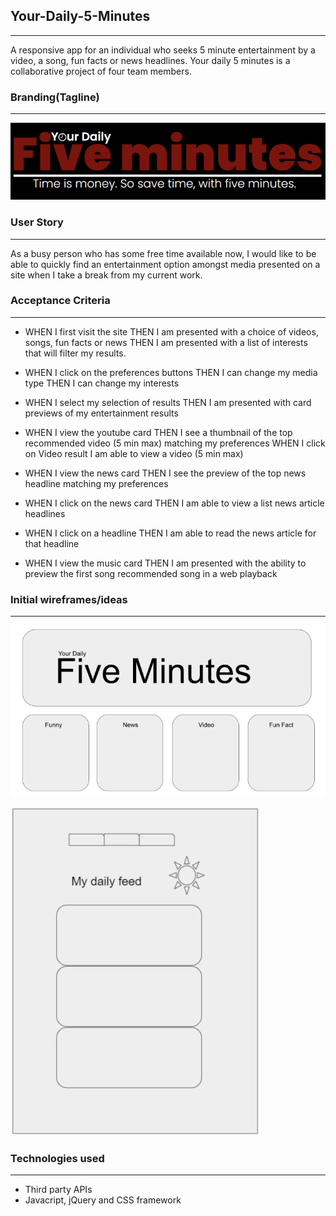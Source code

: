 ## Your-Daily-5-Minutes

---

A responsive app for an individual who seeks 5 minute entertainment by a video, a song, fun facts or news headlines. Your daily 5 minutes is a collaborative project of four team members.

### Branding(Tagline)

---

![the slogan for daily 5 minutes](./assets/img/slogan.png)

### User Story

---

As a busy person who has some free time available now, I would like to be able to quickly find an entertainment option amongst media presented on a site when I take a break from my current work.

### Acceptance Criteria

---

- WHEN I first visit the site
  THEN I am presented with a choice of videos, songs, fun facts or news
  THEN I am presented with a list of interests that will filter my results.

- WHEN I click on the preferences buttons
  THEN I can change my media type
  THEN I can change my interests

- WHEN I select my selection of results
  THEN I am presented with card previews of my entertainment results

- WHEN I view the youtube card
  THEN I see a thumbnail of the top recommended video (5 min max) matching my preferences
  WHEN I click on Video result
  I am able to view a video (5 min max)

- WHEN I view the news card
  THEN I see the preview of the top news headline matching my preferences

- WHEN I click on the news card
  THEN I am able to view a list news article headlines

- WHEN I click on a headline
  THEN I am able to read the news article for that headline

- WHEN I view the music card
  THEN I am presented with the ability to preview the first song recommended song in a web playback

### Initial wireframes/ideas

---

![wireframe1 for the project](./assets/img/wireframe1.png)

![wireframe2 for the project](./assets/img/wireframe2.png)

### Technologies used

---

- Third party APIs
- Javacript, jQuery and CSS framework
